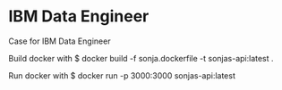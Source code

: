 # IBM Data Engineer

Case for IBM Data Engineer

Build docker with
$ docker build -f sonja.dockerfile -t sonjas-api:latest .

Run docker with
$ docker run -p 3000:3000 sonjas-api:latest


